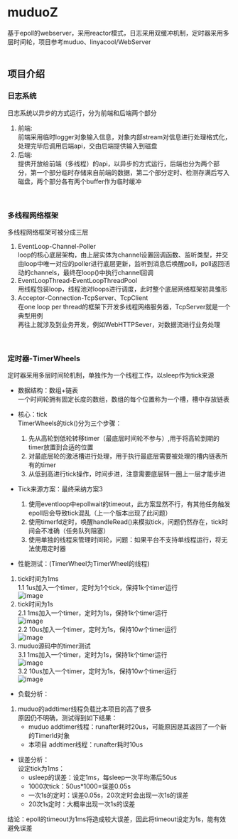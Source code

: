 # muduoZ  
基于epoll的webserver，采用reactor模式，日志采用双缓冲机制，定时器采用多层时间轮，项目参考muduo、linyacool/WebServer  
<br />

## 项目介绍  
### 日志系统  
日志系统以异步的方式运行，分为前端和后端两个部分  
  1. 前端:  
  前端采用临时logger对象输入信息，对象内部stream对信息进行处理格式化，处理完毕后调用后端api，交由后端提供输入到磁盘  
  2. 后端:   
  提供开放给前端（多线程）的api，以异步的方式运行，后端也分为两个部分，第一个部分临时存储来自前端的数据，第二个部分定时、检测存满后写入磁盘，两个部分各有两个buffer作为临时缓冲  
<br />

### 多线程网络框架  
多线程网络框架可被分成三层  
  1. EventLoop-Channel-Poller  
  loop的核心底层架构，由上层实体为channel设置回调函数、监听类型，并交由loop中唯一对应的poller进行底层更新，监听到消息后唤醒poll，poll返回活动的channels，最终在loop()中执行channel回调  
  2. EventLoopThread-EventLoopThreadPool   
  用线程包装loop，线程池对loops进行调度，此时整个底层网络框架初具雏形  
  3. Acceptor-Connection-TcpServer、TcpClient  
  在one loop per thread的框架下开发多线程网络服务器，TcpServer就是一个典型用例  
  再往上就涉及到业务开发，例如WebHTTPSever，对数据流进行业务处理
<br />

### 定时器-TimerWheels
定时器采用多层时间轮机制，单独作为一个线程工作，以sleep作为tick来源  
- 数据结构：数组+链表  
一个时间轮拥有固定长度的数组，数组的每个位置称为一个槽，槽中存放链表
- 核心：tick  
TimerWheels的tick()分为三个步骤：
  1. 先从高轮到低轮转移timer（最底层时间轮不参与）,用于将高轮到期的timer放置到合适的位置
  2. 对最底层轮的激活槽进行处理，用于执行最底层需要被处理的槽内链表所有的timer
  3. 从低到高进行tick操作，时间步进，注意需要底层转一圈上一层才能步进
- Tick来源方案：最终采纳方案3
  1. 使用eventloop中epollwait的timeout，此方案显然不行，有其他任务触发epoll后会导致tick混乱（上一个版本出现了此问题）  
  2. 使用timerfd定时，唤醒handleRead()来模拟tick，问题仍然存在，tick时间会不准确（任务队列阻塞） 
  3. 使用单独的线程来管理时间轮，问题：如果平台不支持单线程运行，将无法使用定时器  

- 性能测试：(TimerWheel为TimerWheel的线程)
1. tick时间为1ms  
  1.1  1us加入一个timer，定时为1个tick，保持1k个timer运行  
    ![image](https://user-images.githubusercontent.com/28748767/158993021-28bb0b6c-c139-41f7-8135-2f0fff1bf197.png)  
2. tick时间为1s  
  2.1  1ms加入一个timer，定时为1s，保持1k个timer运行  
    ![image](https://user-images.githubusercontent.com/28748767/159684855-3c765011-9d9f-401d-876d-84745e3b3339.png)     
  2.2  10us加入一个timer，定时为1s，保持10w个timer运行   
    ![image](https://user-images.githubusercontent.com/28748767/159684657-59a9f604-74d0-44e5-8247-b2dfca170322.png)   
3. muduo源码中的timer测试  
  3.1  1ms加入一个timer，定时为1s，保持1k个timer运行  
    ![image](https://user-images.githubusercontent.com/28748767/158811942-324b8f36-6b64-4a35-935b-39228048264f.png)  
  3.2  10us加入一个timer，定时为1s，保持10w个timer运行  
    ![image](https://user-images.githubusercontent.com/28748767/158812004-3a05b70d-e898-41ba-9843-afb2aab2ffd1.png)  
- 负载分析：
1. muduo的addtimer线程负载比本项目的高了很多  
  原因仍不明确，测试得到如下结果：  
   - muduo addtimer线程：runafter耗时20us，可能原因是其返回了一个新的TimerId对象  
   - 本项目 addtimer线程：runafter耗时10us  
- 误差分析：  
设定tick为1ms：
  - usleep的误差：设定1ms，每sleep一次平均滞后50us  
  - 1000次tick：50us*1000=误差0.05s
  - 一次1s的定时：误差0.05s，20次定时会出现一次1s的误差
  - 20次1s定时：大概率出现一次1s的误差  
  
结论：epoll的timeout为1ms将造成较大误差，因此将timeout设定为1s，能有效避免误差

